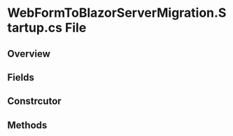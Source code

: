 # WebFormToBlazorServerMigration.Startup.cs File

## Overview

## Fields

## Constrcutor

## Methods